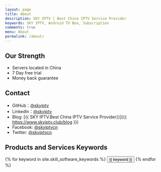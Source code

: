 ```yaml
---
layout: page
title: About
description: SKY IPTV | Best China IPTV Service Provider
keywords: SKY IPTV, Android TV Box, Subscription
comments: true
menu: About
permalink: /about/
---
```




## Our Strength

* Servers located in China
* 7 Day free trial
* Money back guarantee

## Contact

* GitHub：[@skyiptv](https://github.com/skyiptvcn)
* LinkedIn：[@skyiptv](https://www.linkedin.com/company/skyiptv)
* Blog: [{{ SKY IPTV.Best China IPTV Service Provider}}]({{ https://www.skyiptv.club/blog }})
* Facebook: [@skyiptvcn](https://www.facebook.com/sky.iptv.cn)
* Twitter: [@skyiptvcn](https://www.twitter.com/skyiptvcn)

## Products and Services Keywords
<div class="btn-inline">
    {% for keyword in site.skill_software_keywords %}
    <button class="btn btn-outline" type="button">{{ keyword }}</button>
    {% endfor %}
</div>
